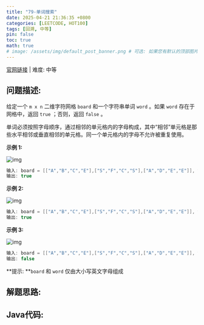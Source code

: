 ```yaml
---
title: "79-单词搜索"
date: 2025-04-21 21:36:35 +0800
categories: [LEETCODE, HOT100]
tags: [回溯, 中等]
pin: false
toc: true
math: true
# image: /assets/img/default_post_banner.png # 可选: 如果您有默认的顶部图片，取消注释并修改路径
---
```


[官网链接](https://leetcode.cn/problems/word-search/) \| 难度: 中等

## 问题描述: 

给定一个 `m x n` 二维字符网格 `board` 和一个字符串单词 `word` 。如果 `word` 存在于网格中，返回 `true` ；否则，返回 `false` 。

单词必须按照字母顺序，通过相邻的单元格内的字母构成，其中“相邻”单元格是那些水平相邻或垂直相邻的单元格。同一个单元格内的字母不允许被重复使用。

**示例 1:**

![img](../assets/img/posts/p79_0.jpg)

```java
输入: board = [["A","B","C","E"],["S","F","C","S"],["A","D","E","E"]], word = "ABCCED"
输出: true
```

**示例 2:**

![img](../assets/img/posts/p79_1.jpg)

```java
输入: board = [["A","B","C","E"],["S","F","C","S"],["A","D","E","E"]], word = "SEE"
输出: true
```

**示例 3:**

![img](../assets/img/posts/p79_2.jpg)

```java
输入: board = [["A","B","C","E"],["S","F","C","S"],["A","D","E","E"]], word = "ABCB"
输出: false
```

**提示: **`board` 和 `word` 仅由大小写英文字母组成

## 解题思路: 



## Java代码: 

